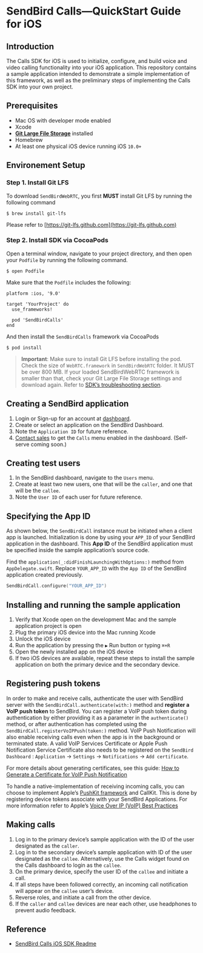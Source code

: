 # SendBird Calls—QuickStart Guide for iOS


## Introduction

The Calls SDK for iOS is used to initialize, configure, and build voice and video calling functionality into your iOS application. This repository contains a sample application intended to demonstrate a simple implementation of this framework, as well as the preliminary steps of implementing the Calls SDK into your own project. 

## Prerequisites
- Mac OS with developer mode enabled
- Xcode
- **[Git Large File Storage](https://git-lfs.github.com/)** installed
- Homebrew
- At least one physical iOS device running iOS `10.0+`

## Environement Setup

### Step 1. Install Git LFS
 
To download `SendBirdWebRTC`, you first **MUST** install Git LFS by running the following command
```
$ brew install git-lfs
```
Please refer to [https://git-lfs.github.com](https://git-lfs.github.com)
 
### Step 2. Install SDK via CocoaPods
Open a terminal window, navigate to your project directory, and then open your `Podfile` by running the following command.
```
$ open Podfile
```
Make sure that the `Podfile` includes the following:
```
platform :ios, '9.0'
 
target 'YourProject' do
  use_frameworks!
 
  pod 'SendBirdCalls'
end
```
And then install the `SendBirdCalls` framework via CocoaPods
```
$ pod install
```
> **Important**: Make sure to install Git LFS before installing the pod. Check the size of `WebRTC.framework` in `SendBirdWebRTC` folder. It MUST be over 800 MB. If your loaded SendBirdWebRTC framework is smaller than that, check your Git Large File Storage settings and download again. Refer to [SDK’s troubleshooting section](https://github.com/sendbird/sendbird-calls-ios/blob/master/README.md#library-not-loaded-webrtcframework).


## Creating a SendBird application

 1. Login or Sign-up for an account at [dashboard](https://dashboard.sendbird.com).
 2. Create or select an application on the SendBird Dashboard.
 3. Note the `Application ID` for future reference.
 4. [Contact sales](https://sendbird.com/contact-sales) to get the `Calls` menu enabled in the dashboard. (Self-serve coming soon.)

## Creating test users

 1. In the SendBird dashboard, navigate to the `Users` menu.
 2. Create at least two new users, one that will be the `caller`, and one that will be the `callee`.
 3. Note the `User ID` of each user for future reference.


## Specifying the App ID
As shown below, the `SendBirdCall` instance must be initiated when a client app is launched. Initialization is done by using your `APP_ID` of your SendBird application in the dashboard. This **App ID** of the SendBird application must be specified inside the sample application’s source code.

Find the `application(_:didFinishLaunchingWithOptions:)` method from `AppDelegate.swift`. Replace `YOUR_APP_ID` with the `App ID` of the SendBird application created previously.
 
```Swift
SendBirdCall.configure("YOUR_APP_ID")
```
 
## Installing and running the sample application

 1. Verify that Xcode open on the development Mac and the sample application project is open
 2. Plug the primary iOS device into the Mac running Xcode
 3. Unlock the iOS device 
 4. Run the application by pressing the **`▶`** Run button or typing `⌘+R`
 5. Open the newly installed app on the iOS device
 6. If two iOS devices are available, repeat these steps to install the sample application on both the primary device and the secondary device.

## Registering push tokens
In order to make and receive calls, authenticate the user with SendBird server with the `SendBirdCall.authenticate(with:)` method and **register a VoIP push token** to SendBird. You can register a VoIP push token during authentication by either providing it as a parameter in the `authenticate()` method, or after authentication has completed using the `SendBirdCall.registerVoIPPush(token:)` method. VoIP Push Notification will also enable receiving calls even when the app is in the background or terminated state. A valid VoIP Services Certificate or Apple Push Notification Service Certificate also needs to be registered on the `SendBird Dashboard` : `Application` → `Settings` → `Notifications` → `Add certificate`.

For more details about generating certificates, see this guide: [How to Generate a Certificate for VoIP Push Notification](https://github.com/sendbird/how-to-generate-ios-certificate)

To handle a native-implementation of receiving incoming calls, you can choose to implement Apple’s [PushKit framework](https://developer.apple.com/documentation/pushkit) and CallKit. This is done by registering device tokens associate with your SendBird Applications. For more information refer to Apple’s [Voice Over IP (VoIP) Best Practices
](https://developer.apple.com/library/archive/documentation/Performance/Conceptual/EnergyGuide-iOS/OptimizeVoIP.html)

## Making calls

 1. Log in to the primary device’s sample application with the ID of the user designated as the `caller`.
 2. Log in to the secondary device’s sample application with ID of the user designated as the `callee`.  Alternatively, use the Calls widget found on the Calls dashboard to login as the `callee`.
 3. On the primary device, specify the user ID of the `callee` and initiate a call.
 4. If all steps have been followed correctly, an incoming call notification will appear on the `callee` user’s device.
 5. Reverse roles, and initiate a call from the other device.
 6. If the `caller` and `callee` devices are near each other, use headphones to prevent audio feedback.

## Reference

 - [SendBird Calls iOS SDK Readme](https://github.com/sendbird/sendbird-calls-ios/blob/master/README.md)
